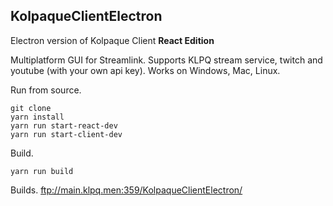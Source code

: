 ## KolpaqueClientElectron

Electron version of Kolpaque Client **React Edition**

Multiplatform GUI for Streamlink. Supports KLPQ stream service, twitch and youtube (with your own api key).
Works on Windows, Mac, Linux.

Run from source.
```
git clone
yarn install
yarn run start-react-dev
yarn run start-client-dev
```

Build.
```
yarn run build
```

Builds.
ftp://main.klpq.men:359/KolpaqueClientElectron/
